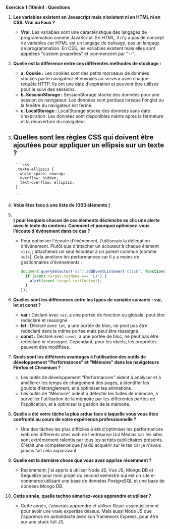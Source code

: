 **Exercice 1 (10min) : Questions**

1. **Les variables existent en Javascript mais n’existent ni en HTML ni en CSS. Vrai ou Faux ?**
    - **Vrai**. Les variables sont une caractéristique des langages de programmation comme JavaScript. En HTML, il n'y a pas de concept de variables car HTML est un langage de balisage, pas un langage de programmation. En CSS, les variables existent mais elles sont appelées "custom properties" et commencent par "--".
2. **Quelle est la différence entre ces différentes méthodes de stockage :**
    - **a. Cookie :** Les cookies sont des petits morceaux de données stockés par le navigateur et envoyés au serveur avec chaque requête HTTP. Ils ont une date d'expiration et peuvent être utilisés pour le suivi des sessions.
    - **b. SessionStorage :** SessionStorage stocke des données pour une session de navigateur. Les données sont perdues lorsque l'onglet ou la fenêtre du navigateur est fermé.
    - **c. LocalStorage :** LocalStorage stocke des données sans date d'expiration. Les données sont disponibles même après la fermeture et la réouverture du navigateur.
3. **Quelles sont les règles CSS qui doivent être ajoutées pour appliquer un ellipsis sur un texte ?**
    - 
        
        ```css
        .texte-ellipsis {
          white-space: nowrap;
          overflow: hidden;
          text-overflow: ellipsis;
        }
        
        ```

4. **Vous êtes face à une liste de 1000 éléments (<li></li>) pour lesquels chacun de ces éléments déclenche au clic une alerte avec le texte du contenu. Comment et pourquoi optimisez-vous l’écoute d'événement dans ce cas ?**
    - Pour optimiser l'écoute d'événement, j'utiliserais la délégation d'événement. Plutôt que d'attacher un écouteur à chaque élément `<li>`, j'attacherais un seul écouteur à un parent commun (comme `<ul>`). Cela améliore les performances car il y a moins de gestionnaires d'événements :
        
        ```js
        document.querySelector('ul').addEventListener('click', function(event) {
          if (event.target.tagName === 'LI') {
            alert(event.target.textContent);
          }
        });
        
        ```
        
5. **Quelles sont les différences entre les types de variable suivants : var, let et const ?**
    - **var :** Déclaré avec `var`, a une portée de fonction ou globale, peut être redéclaré et réassigné.
    - **let :** Déclaré avec `let`, a une portée de bloc, ne peut pas être redéclaré dans la même portée mais peut être réassigné.
    - **const :** Déclaré avec `const`, a une portée de bloc, ne peut pas être redéclaré ni réassigné. Cependant, pour les objets, les propriétés peuvent être modifiées.
6. **Quels sont les différents avantages à l’utilisation des outils de développement “Performances” et “Mémoire” dans les navigateurs Firefox et Chromium ?**
    - Les outils de développement “Performances” aident à analyser et à améliorer les temps de chargement des pages, à identifier les goulots d'étranglement, et à optimiser les animations.
    - Les outils de “Mémoire” aident à détecter les fuites de mémoire, à surveiller l'utilisation de la mémoire par les différentes parties de l'application, et à optimiser la gestion de la mémoire.
7. **Quelle a été votre tâche la plus ardue face à laquelle vous vous êtes confronté au cours de votre expérience professionnelle ?**
    - Une des tâches les plus difficiles a été d'optimiser les performances web des différents sites web de l'entreprise Uni Médias car les sites sont extrêmement ralentis par tous les scripts publicitaires présents. C'était une compétence que j'ai dû acquérir sur le tas car je n'avais jamais fait cela auparavant.
8. **Quelle est la dernière chose que vous avez apprise récemment ?**
    - Récemment, j'ai appris à utiliser Node JS, Vue JS, Mongo DB et Sequelize pour mon projet du second semestre qui est un site e-commerce utilisant une base de données PostgreSQL et une base de données Mongo DB.
9. **Cette année, quelle techno aimeriez-vous apprendre et utiliser ?**
    - Cette année, j'aimerais apprendre et utiliser React essentiellement pour avoir une vraie expertise dessus. Mais aussi Node JS que j'apprends en autodidacte avec son framework Express, pour être sur une stack full JS.